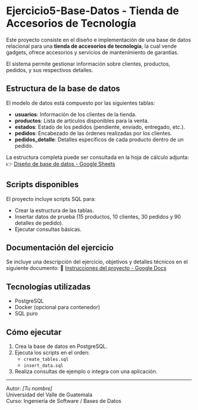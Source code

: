 # Ejercicio5-Base-Datos - Tienda de Accesorios de Tecnología

Este proyecto consiste en el diseño e implementación de una base de datos relacional para una **tienda de accesorios de tecnología**, la cual vende gadgets, ofrece accesorios y servicios de mantenimiento de garantías. 

El sistema permite gestionar información sobre clientes, productos, pedidos, y sus respectivos detalles.

## Estructura de la base de datos

El modelo de datos está compuesto por las siguientes tablas:

- **usuarios**: Información de los clientes de la tienda.
- **productos**: Lista de artículos disponibles para la venta.
- **estados**: Estado de los pedidos (pendiente, enviado, entregado, etc.).
- **pedidos**: Encabezado de las órdenes realizadas por los clientes.
- **pedidos_detalle**: Detalles específicos de cada producto dentro de un pedido.

La estructura completa puede ser consultada en la hoja de cálculo adjunta:
👉 [Diseño de base de datos - Google Sheets](https://docs.google.com/spreadsheets/d/1V6sFgJkz6whZT5JlTDycmaax3VTbgPfyksvys2A496M/edit?gid=0#gid=0)

## Scripts disponibles

El proyecto incluye scripts SQL para:

- Crear la estructura de las tablas.
- Insertar datos de prueba (15 productos, 10 clientes, 30 pedidos y 90 detalles de pedido).
- Ejecutar consultas básicas.

## Documentación del ejercicio

Se incluye una descripción del ejercicio, objetivos y detalles técnicos en el siguiente documento:
📄 [Instrucciones del proyecto - Google Docs](https://docs.google.com/document/d/1ZRGgxNCBwG2-18GJmu6M3iQZnWQHmN1Z8Di0PNyn0Es/edit?tab=t.0#heading=h.g32erqn6e8mo)

## Tecnologías utilizadas

- PostgreSQL
- Docker (opcional para contenedor)
- SQL puro

## Cómo ejecutar

1. Crea la base de datos en PostgreSQL.
2. Ejecuta los scripts en el orden:
   - `create_tables.sql`
   - `insert_data.sql`
3. Realiza consultas de ejemplo o integra con una aplicación.

---

Autor: *[Tu nombre]*  
Universidad del Valle de Guatemala  
Curso: Ingeniería de Software / Bases de Datos

